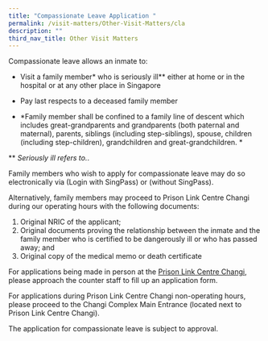 ```yaml
---
title: "Compassionate Leave Application "
permalink: /visit-matters/Other-Visit-Matters/cla
description: ""
third_nav_title: Other Visit Matters
---
```

Compassionate leave allows an inmate to:
* Visit a family member* who is seriously ill** either at home or in the hospital or at any other place in Singapore
* Pay last respects to a deceased family member

* *Family member shall be confined to a family line of descent which includes great-grandparents and grandparents (both paternal and maternal), parents, siblings (including step-siblings), spouse, children (including step-children), grandchildren and great-grandchildren. *

** *Seriously ill refers to.*. 

Family members who wish to apply for compassionate leave may do so electronically via (Login with SingPass) or (without SingPass).

Alternatively, family members may proceed to Prison Link Centre Changi during our operating hours with the following documents:
1. Original NRIC of the applicant;
2. Original documents proving the relationship between the inmate and the family member who is certified to be dangerously ill or who has passed away; and
3. Original copy of the medical memo or death certificate

For applications being made in person at the [Prison Link Centre Changi](http://www.onemap.gov.sg/main/v2/?lat=1.35866557661503&lng=103.970054202183), please approach the counter staff to fill up an application form.

For applications during Prison Link Centre Changi non-operating hours, please proceed to the Changi Complex Main Entrance (located next to Prison Link Centre Changi).

The application for compassionate leave is subject to approval.